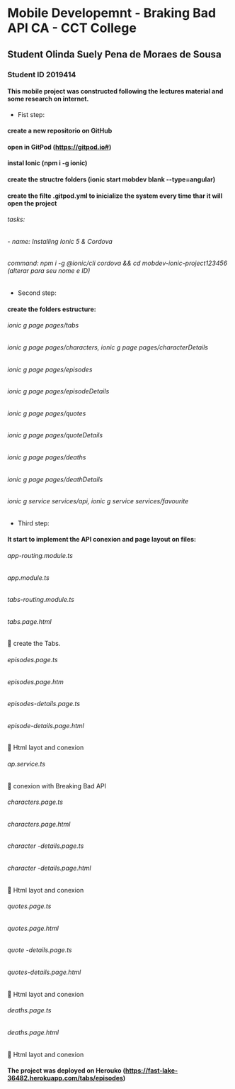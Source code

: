 # Mobile Developemnt - Braking Bad API CA - CCT College

## Student Olinda Suely Pena de Moraes de Sousa
### Student ID 2019414

#### This mobile project was constructed following the lectures material and some research on internet.

*  Fist step: 

#### create a new repositorio on GitHub
#### open in GitPod (https://gitpod.io#)
#### instal Ionic (npm i -g ionic)
#### create the structre folders (ionic start mobdev blank --type=angular)
#### create the filte .gitpod.yml to inicialize the system every time thar it will open the project 
######    tasks:
######      - name: Installing Ionic 5 & Cordova
######        command: npm i -g @ionic/cli cordova && cd mobdev-ionic-project123456 (alterar para seu nome e ID) 


*  Second step:  

#### create the folders estructure:
###### ionic g page pages/tabs
###### ionic g page pages/characters, ionic g page pages/characterDetails
###### ionic g page pages/episodes
###### ionic g page pages/episodeDetails
###### ionic g page pages/quotes
###### ionic g page pages/quoteDetails
###### ionic g page pages/deaths
###### ionic g page pages/deathDetails
###### ionic g service services/api, ionic g service services/favourite

*  Third step:

#### It start to implement the API conexion and page layout on files:
###### app-routing.module.ts
###### app.module.ts
###### tabs-routing.module.ts
###### tabs.page.html
	create the Tabs.
###### episodes.page.ts
###### episodes.page.htm
###### episodes-details.page.ts
###### episode-details.page.html
	Html layot and conexion
###### ap.service.ts
	conexion with Breaking Bad API
###### characters.page.ts
###### characters.page.html
###### character -details.page.ts
###### character -details.page.html
	Html layot and conexion
###### quotes.page.ts
###### quotes.page.html
###### quote -details.page.ts
###### quotes-details.page.html
	Html layot and conexion
###### deaths.page.ts
###### deaths.page.html
	Html layot and conexion



#### The project was deployed on Herouko (https://fast-lake-36482.herokuapp.com/tabs/episodes)
